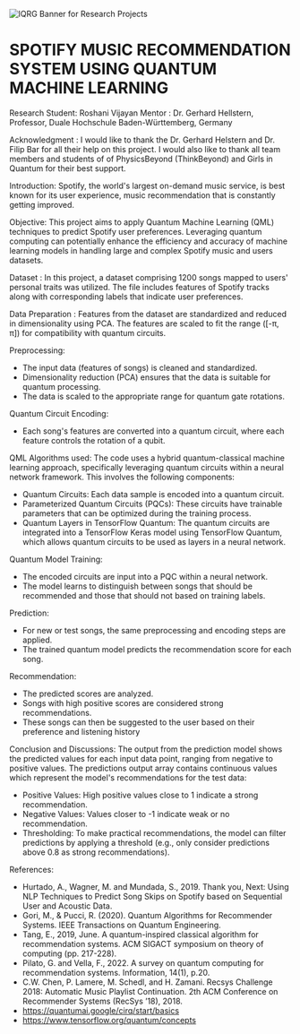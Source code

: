 ![IQRG Banner for Research Projects](../IQRG_Banner_Research_Projects_2024.png)

# SPOTIFY MUSIC RECOMMENDATION SYSTEM USING QUANTUM MACHINE LEARNING


Research Student: Roshani Vijayan
Mentor : Dr. Gerhard Hellstern, Professor, Duale Hochschule Baden-Württemberg, Germany

Acknowledgment : I would like to thank the Dr. Gerhard Helstern and Dr. Filip Bar for all their help on this project. I would also like to thank all team members and students of of PhysicsBeyond (ThinkBeyond) and Girls in Quantum for their best support.

Introduction: Spotify, the world's largest on-demand music service, is best known for its user experience, music recommendation that is constantly getting improved.

Objective: This project aims to apply Quantum Machine Learning (QML) techniques to predict Spotify user preferences. Leveraging quantum computing can potentially enhance the efficiency and accuracy of machine learning models in handling large and complex Spotify music and users datasets.

Dataset : In this project, a dataset comprising 1200 songs mapped to users' personal traits was utilized. The file includes features of Spotify tracks along with corresponding labels that indicate user preferences.

Data Preparation : Features from the dataset are standardized and reduced in dimensionality using PCA. The features are scaled to fit the range ([-π, π]) for compatibility with quantum circuits.

Preprocessing:
* The input data (features of songs) is cleaned and standardized.
* Dimensionality reduction (PCA) ensures that the data is suitable for quantum processing.
* The data is scaled to the appropriate range for quantum gate rotations.

Quantum Circuit Encoding:
* Each song's features are converted into a quantum circuit, where each feature controls the rotation of a qubit.

QML Algorithms used: The code uses a hybrid quantum-classical machine learning approach, specifically leveraging quantum circuits within a neural network framework. This involves the following components:
* Quantum Circuits: Each data sample is encoded into a quantum circuit.
* Parameterized Quantum Circuits (PQCs): These circuits have trainable parameters that can be optimized during the training process.
* Quantum Layers in TensorFlow Quantum: The quantum circuits are integrated into a TensorFlow Keras model using TensorFlow Quantum, which allows quantum circuits to be used as layers in a neural network.

Quantum Model Training:
* The encoded circuits are input into a PQC within a neural network.
* The model learns to distinguish between songs that should be recommended and those that should not based on training labels.

Prediction:
* For new or test songs, the same preprocessing and encoding steps are applied.
* The trained quantum model predicts the recommendation score for each song.

Recommendation:
* The predicted scores are analyzed.
* Songs with high positive scores are considered strong recommendations.
* These songs can then be suggested to the user based on their preference and listening history

Conclusion and Discussions: The output from the prediction model shows the predicted values for each input data point, ranging from negative to positive values. The predictions output array contains continuous values which represent the model's recommendations for the test data:
* Positive Values: High positive values close to 1 indicate a strong recommendation.
* Negative Values: Values closer to -1 indicate weak or no recommendation.
* Thresholding: To make practical recommendations, the model can filter predictions by applying a threshold (e.g., only consider predictions above 0.8 as strong recommendations).

References:

* Hurtado, A., Wagner, M. and Mundada, S., 2019. Thank you, Next: Using NLP Techniques to Predict Song Skips on Spotify based on Sequential User and Acoustic Data.
* Gori, M., & Pucci, R. (2020). Quantum Algorithms for Recommender Systems. IEEE Transactions on Quantum Engineering.
* Tang, E., 2019, June. A quantum-inspired classical algorithm for recommendation systems. ACM SIGACT symposium on theory of computing (pp. 217-228).
* Pilato, G. and Vella, F., 2022. A survey on quantum computing for recommendation systems. Information, 14(1), p.20.
* C.W. Chen, P. Lamere, M. Schedl, and H. Zamani. Recsys Challenge 2018: Automatic Music Playlist Continuation. 2th ACM Conference on Recommender Systems (RecSys ’18), 2018.
* https://quantumai.google/cirq/start/basics
* https://www.tensorflow.org/quantum/concepts
